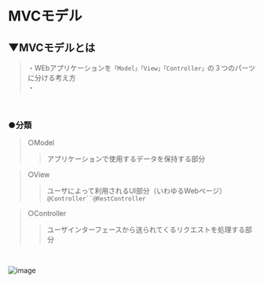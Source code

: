 # MVCモデル

## ▼MVCモデルとは
>・WEbアプリケーションを`「Model」「View」「Controller」`の３つのパーツに分ける考え方<br>
>・<br>
<br>

### ●分類
>○Model<br>
>>アプリケーションで使用するデータを保持する部分<br>

>○View<br>
>>ユーザによって利用されるUI部分（いわゆるWebページ）<br>
>>`@Controller``@RestController`<br>

>○Controller<br>
>>ユーザインターフェースから送られてくるリクエストを処理する部分<br>
<br>

![image](https://user-images.githubusercontent.com/81621944/221399678-c909f387-b4c3-4d47-ae36-fc197788a1c8.png)
